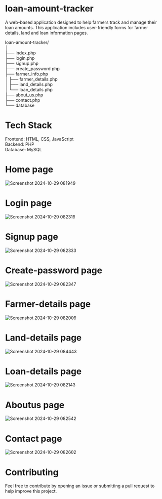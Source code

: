 # loan-amount-tracker
A web-based application designed to help farmers track and manage their loan amounts. This application includes user-friendly forms for farmer details, land and loan information pages.

loan-amount-tracker/                                                                                                                                                                                         
│                                                                                                                                                                                                             
├── index.php                                                                                                                                                                                            
├── login.php                                                                                                                                                                           
├── signup.php                                                                                                                                                                               
├── create_password.php                                                                                                                                                                
├── farmer_info.php                                                                                                                                                                      
│   ├── farmer_details.php                                                                                                                                                    
│   ├── land_details.php                                                                                                                                                            
│   └── loan_details.php                                                                                                                                                           
├── about_us.php                                                                                                                                                                     
├── contact.php                                                                                                                                                                           
└── database
   


# Tech Stack
Frontend: HTML, CSS, JavaScript                                                                                                                                                                           
Backend: PHP                                                                                                                                                                                                      
Database: MySQL                                                                                                                                                                                          

# Home page
![Screenshot 2024-10-29 081949](https://github.com/user-attachments/assets/62b5f917-d618-4a62-a19c-0cac016dfa99)

# Login page
![Screenshot 2024-10-29 082319](https://github.com/user-attachments/assets/022dea79-db95-48ce-9e5e-e92b78b0956a)

# Signup page
![Screenshot 2024-10-29 082333](https://github.com/user-attachments/assets/673d8702-5783-48e2-a126-65313fcf6b89)

# Create-password page
![Screenshot 2024-10-29 082347](https://github.com/user-attachments/assets/5c279f5b-31ac-413b-96f4-e9d863485b79)

# Farmer-details page
![Screenshot 2024-10-29 082009](https://github.com/user-attachments/assets/40844712-90d1-438f-9b11-049c80c73cd1)

# Land-details page
![Screenshot 2024-10-29 084443](https://github.com/user-attachments/assets/79521b66-2dbc-46e1-8f71-d019d8c969bc)

# Loan-details page
![Screenshot 2024-10-29 082143](https://github.com/user-attachments/assets/cf591847-a40b-4c2b-aa7f-31ae252b39fa)

# Aboutus page
![Screenshot 2024-10-29 082542](https://github.com/user-attachments/assets/1401f68d-33db-4c65-a27d-14f51c14b38d)

# Contact page
![Screenshot 2024-10-29 082602](https://github.com/user-attachments/assets/713dd5a5-5e05-4e05-a825-27200f335cae)

# Contributing
Feel free to contribute by opening an issue or submitting a pull request to help improve this project.


